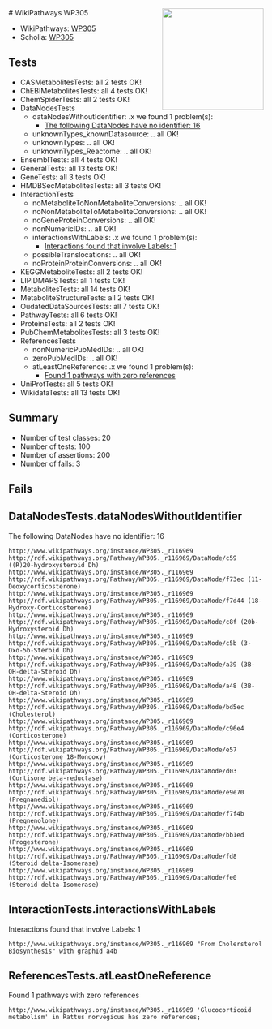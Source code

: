 <img style="float: right; width: 200px" src="https://upload.wikimedia.org/wikipedia/commons/thumb/8/83/Wplogo_with_text_500.png/640px-Wplogo_with_text_500.png" />
# WikiPathways WP305

* WikiPathways: [WP305](https://new.wikipathways.org/pathways/WP305)
* Scholia: [WP305](https://scholia.toolforge.org/wikipathways/WP305)
## Tests
* CASMetabolitesTests: all 2 tests OK!
* ChEBIMetabolitesTests: all 4 tests OK!
* ChemSpiderTests: all 2 tests OK!
* DataNodesTests
    * dataNodesWithoutIdentifier: .x we found 1 problem(s):
        * [The following DataNodes have no identifier: 16](#8792c496)
    * unknownTypes_knownDatasource: .. all OK!
    * unknownTypes: .. all OK!
    * unknownTypes_Reactome: .. all OK!
* EnsemblTests: all 4 tests OK!
* GeneralTests: all 13 tests OK!
* GeneTests: all 3 tests OK!
* HMDBSecMetabolitesTests: all 3 tests OK!
* InteractionTests
    * noMetaboliteToNonMetaboliteConversions: .. all OK!
    * noNonMetaboliteToMetaboliteConversions: .. all OK!
    * noGeneProteinConversions: .. all OK!
    * nonNumericIDs: .. all OK!
    * interactionsWithLabels: .x we found 1 problem(s):
        * [Interactions found that involve Labels: 1](#630d2678)
    * possibleTranslocations: .. all OK!
    * noProteinProteinConversions: .. all OK!
* KEGGMetaboliteTests: all 2 tests OK!
* LIPIDMAPSTests: all 1 tests OK!
* MetabolitesTests: all 14 tests OK!
* MetaboliteStructureTests: all 2 tests OK!
* OudatedDataSourcesTests: all 7 tests OK!
* PathwayTests: all 6 tests OK!
* ProteinsTests: all 2 tests OK!
* PubChemMetabolitesTests: all 3 tests OK!
* ReferencesTests
    * nonNumericPubMedIDs: .. all OK!
    * zeroPubMedIDs: .. all OK!
    * atLeastOneReference: .x we found 1 problem(s):
        * [Found 1 pathways with zero references](#35eb778e)
* UniProtTests: all 5 tests OK!
* WikidataTests: all 13 tests OK!


## Summary

* Number of test classes: 20
* Number of tests: 100
* Number of assertions: 200
* Number of fails: 3

## Fails

<a name="8792c496" />

## DataNodesTests.dataNodesWithoutIdentifier

The following DataNodes have no identifier: 16
```
http://www.wikipathways.org/instance/WP305._r116969 http://rdf.wikipathways.org/Pathway/WP305._r116969/DataNode/c59 ((R)20-hydroxysteroid Dh)
http://www.wikipathways.org/instance/WP305._r116969 http://rdf.wikipathways.org/Pathway/WP305._r116969/DataNode/f73ec (11-Deoxycorticosterone)
http://www.wikipathways.org/instance/WP305._r116969 http://rdf.wikipathways.org/Pathway/WP305._r116969/DataNode/f7d44 (18-Hydroxy-Corticosterone)
http://www.wikipathways.org/instance/WP305._r116969 http://rdf.wikipathways.org/Pathway/WP305._r116969/DataNode/c8f (20b-Hydroxysteroid Dh)
http://www.wikipathways.org/instance/WP305._r116969 http://rdf.wikipathways.org/Pathway/WP305._r116969/DataNode/c5b (3-Oxo-5b-Steroid Dh)
http://www.wikipathways.org/instance/WP305._r116969 http://rdf.wikipathways.org/Pathway/WP305._r116969/DataNode/a39 (3B-OH-delta-Steroid Dh)
http://www.wikipathways.org/instance/WP305._r116969 http://rdf.wikipathways.org/Pathway/WP305._r116969/DataNode/a48 (3B-OH-delta-Steroid Dh)
http://www.wikipathways.org/instance/WP305._r116969 http://rdf.wikipathways.org/Pathway/WP305._r116969/DataNode/bd5ec (Cholesterol)
http://www.wikipathways.org/instance/WP305._r116969 http://rdf.wikipathways.org/Pathway/WP305._r116969/DataNode/c96e4 (Corticosterone)
http://www.wikipathways.org/instance/WP305._r116969 http://rdf.wikipathways.org/Pathway/WP305._r116969/DataNode/e57 (Corticosterone 18-Monooxy)
http://www.wikipathways.org/instance/WP305._r116969 http://rdf.wikipathways.org/Pathway/WP305._r116969/DataNode/d03 (Cortisone beta-reductase)
http://www.wikipathways.org/instance/WP305._r116969 http://rdf.wikipathways.org/Pathway/WP305._r116969/DataNode/e9e70 (Pregnanediol)
http://www.wikipathways.org/instance/WP305._r116969 http://rdf.wikipathways.org/Pathway/WP305._r116969/DataNode/f7f4b (Pregnenolone)
http://www.wikipathways.org/instance/WP305._r116969 http://rdf.wikipathways.org/Pathway/WP305._r116969/DataNode/bb1ed (Progesterone)
http://www.wikipathways.org/instance/WP305._r116969 http://rdf.wikipathways.org/Pathway/WP305._r116969/DataNode/fd8 (Steroid delta-Isomerase)
http://www.wikipathways.org/instance/WP305._r116969 http://rdf.wikipathways.org/Pathway/WP305._r116969/DataNode/fe0 (Steroid delta-Isomerase)
```

<a name="630d2678" />

## InteractionTests.interactionsWithLabels

Interactions found that involve Labels: 1
```
http://www.wikipathways.org/instance/WP305._r116969 "From Cholersterol Biosynthesis" with graphId a4b
```

<a name="35eb778e" />

## ReferencesTests.atLeastOneReference

Found 1 pathways with zero references
```
http://www.wikipathways.org/instance/WP305._r116969 'Glucocorticoid metabolism' in Rattus norvegicus has zero references; 
```

